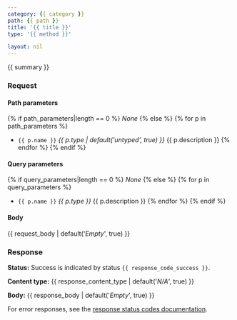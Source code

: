 ```yaml
---
category: {{ category }}
path: {{ path }}
title: '{{ title }}'
type: '{{ method }}'

layout: nil
---
```


{{ summary }}

### Request

#### Path parameters

{% if path_parameters|length == 0 %}
*None*
{% else %}
  {% for p in path_parameters %}
* `{{ p.name }}` *{{ p.type | default('untyped', true) }}* {{ p.description }}
  {% endfor %}
{% endif %}

#### Query parameters

{% if query_parameters|length == 0 %}
*None*
{% else %}
  {% for p in query_parameters %}
* `{{ p.name }}` *{{ p.type }}* {{ p.description }}
  {% endfor %}
{% endif %}

#### Body

{{ request_body | default('*Empty*', true) }}

### Response

**Status:** Success is indicated by status `{{ response_code_success }}`.

**Content type:** {{ response_content_type | default('*N/A*', true) }}

**Body:** {{ response_body | default('*Empty*', true) }}

For error responses, see the [response status codes documentation](#/response-status-codes).
